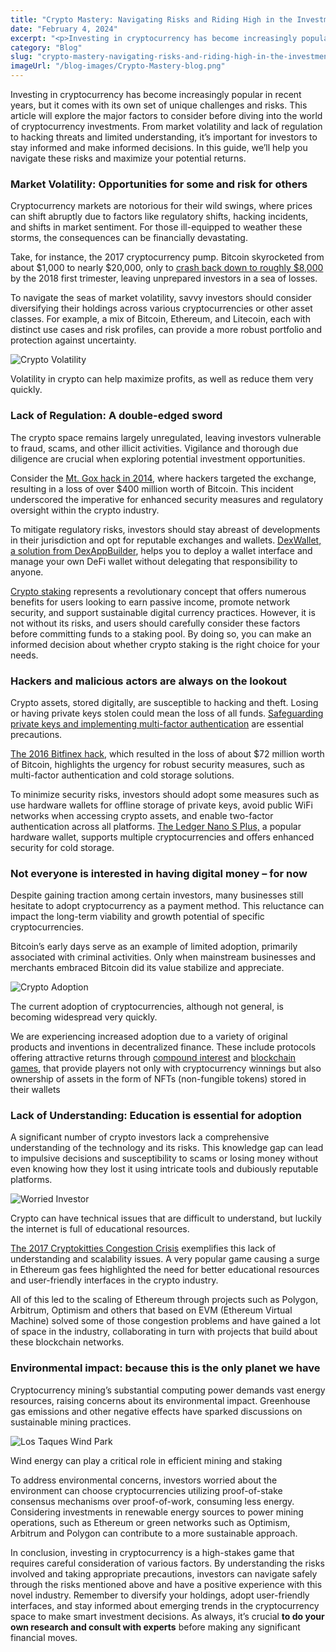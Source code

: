```yaml
---
title: "Crypto Mastery: Navigating Risks and Riding High in the Investment Game"
date: "February 4, 2024"
excerpt: "<p>Investing in cryptocurrency has become increasingly popular in recent years, but it comes with its own set of unique challenges and risks. This article will&hellip;</p> "
category: "Blog"
slug: "crypto-mastery-navigating-risks-and-riding-high-in-the-investment-game"
imageUrl: "/blog-images/Crypto-Mastery-blog.png"
---
```


Investing in cryptocurrency has become increasingly popular in recent years, but it comes with its own set of unique challenges and risks. This article will explore the major factors to consider before diving into the world of cryptocurrency investments. From market volatility and lack of regulation to hacking threats and limited understanding, it’s important for investors to stay informed and make informed decisions. In this guide, we’ll help you navigate these risks and maximize your potential returns.

### Market Volatility: Opportunities for some and risk for others

Cryptocurrency markets are notorious for their wild swings, where prices can shift abruptly due to factors like regulatory shifts, hacking incidents, and shifts in market sentiment. For those ill-equipped to weather these storms, the consequences can be financially devastating.

Take, for instance, the 2017 cryptocurrency pump. Bitcoin skyrocketed from about $1,000 to nearly $20,000, only to [crash back down to roughly $8,000](https://www.nbcnews.com/tech/internet/bitcoin-loses-more-half-its-value-amid-crypto-crash-n844056) by the 2018 first trimester, leaving unprepared investors in a sea of losses.

To navigate the seas of market volatility, savvy investors should consider diversifying their holdings across various cryptocurrencies or other asset classes. For example, a mix of Bitcoin, Ethereum, and Litecoin, each with distinct use cases and risk profiles, can provide a more robust portfolio and protection against uncertainty.

![Crypto Volatility](https://dexkit.com/wp-content/uploads/a0d3c57a-7872-460e-9ab5-eb7617b718ea.jpg)

Volatility in crypto can help maximize profits, as well as reduce them very quickly.

### Lack of Regulation: A double-edged sword

The crypto space remains largely unregulated, leaving investors vulnerable to fraud, scams, and other illicit activities. Vigilance and thorough due diligence are crucial when exploring potential investment opportunities.

Consider the [Mt. Gox hack in 2014](https://www.wired.com/2014/03/bitcoin-exchange/), where hackers targeted the exchange, resulting in a loss of over $400 million worth of Bitcoin. This incident underscored the imperative for enhanced security measures and regulatory oversight within the crypto industry.

To mitigate regulatory risks, investors should stay abreast of developments in their jurisdiction and opt for reputable exchanges and wallets. [DexWallet, a solution from DexAppBuilder](https://dexkit.com/dexwallet/), helps you to deploy a wallet interface and manage your own DeFi wallet without delegating that responsibility to anyone.

[Crypto staking](https://dexkit.com/crypto-staking-demystified-exploring-benefits-and-risks/) represents a revolutionary concept that offers numerous benefits for users looking to earn passive income, promote network security, and support sustainable digital currency practices. However, it is not without its risks, and users should carefully consider these factors before committing funds to a staking pool. By doing so, you can make an informed decision about whether crypto staking is the right choice for your needs.

### Hackers and malicious actors are always on the lookout

Crypto assets, stored digitally, are susceptible to hacking and theft. Losing or having private keys stolen could mean the loss of all funds. [Safeguarding private keys and implementing multi-factor authentication](https://dexkit.com/simple-steps-to-keep-your-crypto-safe-a-quick-guide-for-beginners/) are essential precautions.

[Th](https://en.wikipedia.org/wiki/2016_Bitfinex_hack)[e 2016 Bitfinex hack](https://en.wikipedia.org/wiki/2016_Bitfinex_hack), which resulted in the loss of about $72 million worth of Bitcoin, highlights the urgency for robust security measures, such as multi-factor authentication and cold storage solutions.

To minimize security risks, investors should adopt some measures such as use hardware wallets for offline storage of private keys, avoid public WiFi networks when accessing crypto assets, and enable two-factor authentication across all platforms. [The Ledger Nano S Plus,](https://shop.ledger.com/products/ledger-nano-s-plus) a popular hardware wallet, supports multiple cryptocurrencies and offers enhanced security for cold storage.

### Not everyone is interested in having digital money – for now

Despite gaining traction among certain investors, many businesses still hesitate to adopt cryptocurrency as a payment method. This reluctance can impact the long-term viability and growth potential of specific cryptocurrencies.

Bitcoin’s early days serve as an example of limited adoption, primarily associated with criminal activities. Only when mainstream businesses and merchants embraced Bitcoin did its value stabilize and appreciate.

![Crypto Adoption](https://dexkit.com/wp-content/uploads/90db4278-a54c-4957-80ca-ec70a69adbed.jpg)

The current adoption of cryptocurrencies, although not general, is becoming widespread very quickly.

We are experiencing increased adoption due to a variety of original products and inventions in decentralized finance. These include protocols offering attractive returns through [compound interest](https://www.bitpanda.com/academy/en/lessons/how-does-compound-interest-work/) and [blockchain games](https://dexkit.com/exploring-the-world-of-blockchain-games-an-overview-of-popular-genres-and-coin-leagues-unique-offering/), that provide players not only with cryptocurrency winnings but also ownership of assets in the form of NFTs (non-fungible tokens) stored in their wallets

### Lack of Understanding: Education is essential for adoption

A significant number of crypto investors lack a comprehensive understanding of the technology and its risks. This knowledge gap can lead to impulsive decisions and susceptibility to scams or losing money without even knowing how they lost it using intricate tools and dubiously reputable platforms.

![Worried Investor](https://dexkit.com/wp-content/uploads/c64abbf2-3583-400e-bba7-fa69ae5ccbd8.jpg)

Crypto can have technical issues that are difficult to understand, but luckily the internet is full of educational resources.

[T](https://consensys.io/blog/the-inside-story-of-the-cryptokitties-congestion-crisis)[he 2017 Cryptokitties Congestion Crisis](https://consensys.io/blog/the-inside-story-of-the-cryptokitties-congestion-crisis) exemplifies this lack of understanding and scalability issues. A very popular game causing a surge in Ethereum gas fees highlighted the need for better educational resources and user-friendly interfaces in the crypto industry.

All of this led to the scaling of Ethereum through projects such as Polygon, Arbitrum, Optimism and others that based on EVM (Ethereum Virtual Machine) solved some of those congestion problems and have gained a lot of space in the industry, collaborating in turn with projects that build about these blockchain networks.

### Environmental impact: because this is the only planet we have

Cryptocurrency mining’s substantial computing power demands vast energy resources, raising concerns about its environmental impact. Greenhouse gas emissions and other negative effects have sparked discussions on sustainable mining practices.

![Los Taques Wind Park](https://dexkit.com/wp-content/uploads/para-eolica.jpg)

Wind energy can play a critical role in efficient mining and staking

To address environmental concerns, investors worried about the environment can choose cryptocurrencies utilizing proof-of-stake consensus mechanisms over proof-of-work, consuming less energy. Considering investments in renewable energy sources to power mining operations, such as Ethereum or green networks such as Optimism, Arbitrum and Polygon can contribute to a more sustainable approach.

In conclusion, investing in cryptocurrency is a high-stakes game that requires careful consideration of various factors. By understanding the risks involved and taking appropriate precautions, investors can navigate safely through the risks mentioned above and have a positive experience with this novel industry. Remember to diversify your holdings, adopt user-friendly interfaces, and stay informed about emerging trends in the cryptocurrency space to make smart investment decisions. As always, it’s crucial **to do your own research and consult with experts** before making any significant financial moves.
